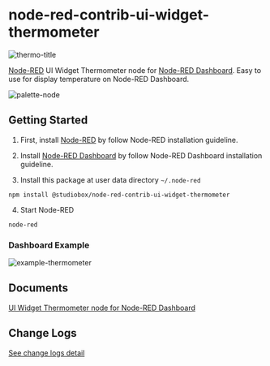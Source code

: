 # node-red-contrib-ui-widget-thermometer

![thermo-title](https://user-images.githubusercontent.com/43282496/161096690-83c352e5-8533-4431-8001-574507b07661.png)

<a href="https://nodered.org/" target="_blank">Node-RED</a> UI Widget Thermometer node for <a href="https://flows.nodered.org/node/node-red-dashboard" target="_blank">Node-RED Dashboard</a>. Easy to use for display temperature on Node-RED Dashboard.

![palette-node](https://user-images.githubusercontent.com/43282496/161101718-45647537-3276-478a-a76f-dc51c96eb113.png)

## Getting Started
1. First, install <a href="https://nodered.org/docs/getting-started/local" target="_blank">Node-RED</a> by follow Node-RED installation guideline.

2. Install <a href="https://flows.nodered.org/node/node-red-dashboard" target="_blank">Node-RED Dashboard</a> by follow Node-RED Dashboard installation guideline.

3. Install this package at user data directory `~/.node-red`

```
npm install @studiobox/node-red-contrib-ui-widget-thermometer
```

4. Start Node-RED 

```
node-red
```

### Dashboard Example

![example-thermometer](https://user-images.githubusercontent.com/43282496/161102321-09b2e6f7-9550-4e2e-b0ed-f0b92f146525.png)

## Documents

[UI Widget Thermometer node for Node-RED Dashboard](https://github.com/jatu-studiobox/node-red-contrib-ui-widget-thermometer/wiki)

## Change Logs
[See change logs detail](https://github.com/jatu-studiobox/node-red-contrib-ui-widget-thermometer/wiki/Change-Logs)